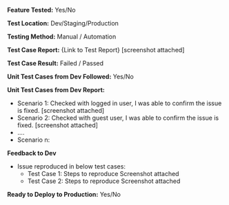**Feature Tested:** Yes/No 

**Test Location:** Dev/Staging/Production 

**Testing Method:** Manual / Automation 

**Test Case Report:** {Link to Test Report} 
[screenshot attached] 

**Test Case Result:** Failed / Passed 

**Unit Test Cases from Dev Followed:** Yes/No 

**Unit Test Cases from Dev Report:**
- Scenario 1: Checked with logged in user, I was able to confirm the issue is fixed. [screenshot attached] 
- Scenario 2: Checked with guest user, I was able to confirm the issue is fixed.  [screenshot attached] 
- .... 
- Scenario n: 

**Feedback to Dev**
- Issue reproduced in below test cases: 
    - Test Case 1: Steps to reproduce Screenshot attached 
    - Test Case 2: Steps to reproduce Screenshot attached 

**Ready to Deploy to Production:** Yes/No 
